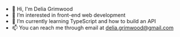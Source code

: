 - 👋 Hi, I'm Delia Grimwood
- 👀 I’m interested in front-end web development
- 🌱 I’m currently learning TypeScript and how to build an API
- 📫 You can reach me through email at delia.grimwood@gmail.com

<!---
MellariDev/MellariDev is a ✨ special ✨ repository because its `README.md` (this file) appears on your GitHub profile.
You can click the Preview link to take a look at your changes.
--->
